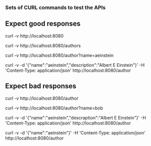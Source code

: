### Sets of CURL commands to test the APIs

## Expect good responses
curl -v http://localhost:8080

curl -v http://localhost:8080/authors

curl -v http://localhost:8080/author?name=aeinstein

curl -v -d '{"name":"aeinstein","description":"Albert E Einstein"}' -H 'Content-Type: application/json' http://localhost:8080/author

## Expect bad responses

curl -v http://localhost:8080/author

curl -v http://localhost:8080/author?name=bob

curl -v -d '{"name":"aeinstein","descraption":"Albert E Einstein"}' -H 'Content-Type: application/json' http://localhost:8080/author

curl -v -d '{"name":"aeinstein"}' -H 'Content-Type: application/json' http://localhost:8080/author

